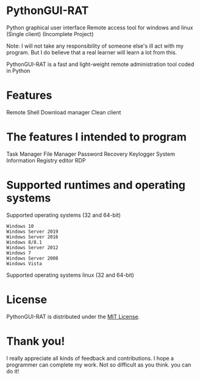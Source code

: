 # PythonGUI-RAT
Python graphical user interface Remote access tool for windows and linux (Single client) (Incomplete Project)

Note: I will not take any responsibility of someone else's ill act with my program. But I do believe that a real learner will learn a lot from this.

PythonGUI-RAT is a fast and light-weight remote administration tool coded in Python

# Features

Remote Shell
Download manager
Clean client

# The features I intended to program

Task Manager
File Manager
Password Recovery
Keylogger
System Information
Registry editor
RDP

# Supported runtimes and operating systems

Supported operating systems (32 and 64-bit)

    Windows 10
    Windows Server 2019
    Windows Server 2016
    Windows 8/8.1
    Windows Server 2012
    Windows 7
    Windows Server 2008
    Windows Vista

Supported operating systems linux (32 and 64-bit)

# License

PythonGUI-RAT is distributed under the <a href="https://fr.wikipedia.org/wiki/Licence_MIT">MIT License</a>.

# Thank you!

I really appreciate all kinds of feedback and contributions. I hope a programmer can complete my work. Not so difficult as you think. you can do it!


